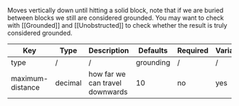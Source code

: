 Moves vertically down until hitting a solid block, note that if we are buried between blocks we still are considered grounded. You may want to check with [[Grounded]] and [[Unobstructed]] to check whether the result is truly considered grounded.

| Key | Type | Description | Defaults | Required | Variable |
|-|-|-|-|-|-|
| type | / | / | grounding | / | / |
| maximum-distance | decimal | how far we can travel downwards | 10 | no | yes |